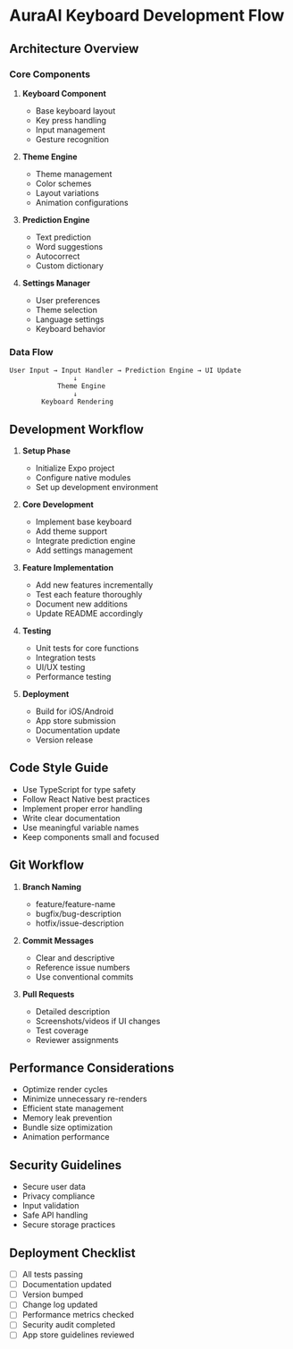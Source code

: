 # AuraAI Keyboard Development Flow

## Architecture Overview

### Core Components

1. **Keyboard Component**
   - Base keyboard layout
   - Key press handling
   - Input management
   - Gesture recognition

2. **Theme Engine**
   - Theme management
   - Color schemes
   - Layout variations
   - Animation configurations

3. **Prediction Engine**
   - Text prediction
   - Word suggestions
   - Autocorrect
   - Custom dictionary

4. **Settings Manager**
   - User preferences
   - Theme selection
   - Language settings
   - Keyboard behavior

### Data Flow

```
User Input → Input Handler → Prediction Engine → UI Update
                ↓
            Theme Engine
                ↓
        Keyboard Rendering
```

## Development Workflow

1. **Setup Phase**
   - Initialize Expo project
   - Configure native modules
   - Set up development environment

2. **Core Development**
   - Implement base keyboard
   - Add theme support
   - Integrate prediction engine
   - Add settings management

3. **Feature Implementation**
   - Add new features incrementally
   - Test each feature thoroughly
   - Document new additions
   - Update README accordingly

4. **Testing**
   - Unit tests for core functions
   - Integration tests
   - UI/UX testing
   - Performance testing

5. **Deployment**
   - Build for iOS/Android
   - App store submission
   - Documentation update
   - Version release

## Code Style Guide

- Use TypeScript for type safety
- Follow React Native best practices
- Implement proper error handling
- Write clear documentation
- Use meaningful variable names
- Keep components small and focused

## Git Workflow

1. **Branch Naming**
   - feature/feature-name
   - bugfix/bug-description
   - hotfix/issue-description

2. **Commit Messages**
   - Clear and descriptive
   - Reference issue numbers
   - Use conventional commits

3. **Pull Requests**
   - Detailed description
   - Screenshots/videos if UI changes
   - Test coverage
   - Reviewer assignments

## Performance Considerations

- Optimize render cycles
- Minimize unnecessary re-renders
- Efficient state management
- Memory leak prevention
- Bundle size optimization
- Animation performance

## Security Guidelines

- Secure user data
- Privacy compliance
- Input validation
- Safe API handling
- Secure storage practices

## Deployment Checklist

- [ ] All tests passing
- [ ] Documentation updated
- [ ] Version bumped
- [ ] Change log updated
- [ ] Performance metrics checked
- [ ] Security audit completed
- [ ] App store guidelines reviewed
